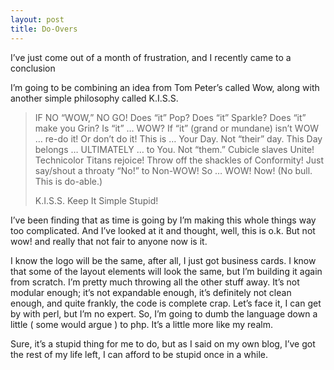 ```yaml
---
layout: post
title: Do-Overs
---
```

I’ve just come out of a month of frustration, and I recently came to a conclusion

I’m going to be combining an idea from Tom Peter’s called Wow, along with another simple philosophy called K.I.S.S.

> IF NO “WOW,” NO GO!
> Does “it” Pop?
> Does “it” Sparkle?
> Does “it” make you Grin?
> Is “it” … WOW?
> If “it” (grand or mundane) isnʼt WOW … re-do it! Or donʼt do it!
> This is … Your Day.
> Not “their” day.
> This Day belongs … ULTIMATELY … to You.
> Not “them.”
> Cubicle slaves Unite!
> Technicolor Titans rejoice!
> Throw off the shackles of Conformity!
> Just say/shout a throaty “No!” to Non-WOW!
> So …
> WOW!
> Now!
> (No bull. This is do-able.)
>  
>  
> K.I.S.S.
> Keep
> It
> Simple
> Stupid!

I’ve been finding that as time is going by I’m making this whole things way too complicated. And I’ve looked at it and thought, well, this is o.k. But not wow! and really that not fair to anyone now is it.

I know the logo will be the same, after all, I just got business cards. I know that some of the layout elements will look the same, but I’m building it again from scratch. I’m pretty much throwing all the other stuff away. It’s not modular enough; it’s not expandable enough, it’s definitely not clean enough, and quite frankly, the code is complete crap. Let’s face it, I can get by with perl, but I’m no expert. So, I’m going to dumb the language down a little ( some would argue ) to php. It’s a little more like my realm.

Sure, it’s a stupid thing for me to do, but as I said on my own blog, I’ve got the rest of my life left, I can afford to be stupid once in a while.
